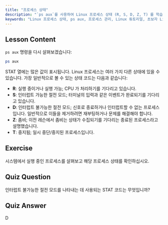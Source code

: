 ```yaml
---
title: "프로세스 상태"
description: "`ps aux`를 사용하여 Linux 프로세스 상태 (R, S, D, Z, T) 를 학습합니다. 일반적인 STAT 코드를 이해하고 프로세스를 효과적으로 관리합니다. Linux 여정을 시작하세요!"
keywords: "Linux 프로세스 상태, ps aux, 프로세스 관리, Linux 튜토리얼, 초보자 Linux, STAT 코드, Linux 가이드"
---
```


## Lesson Content

`ps aux` 명령을 다시 살펴보겠습니다:

```bash
ps aux
```

STAT 열에는 많은 값이 표시됩니다. Linux 프로세스는 여러 가지 다른 상태에 있을 수 있습니다. 가장 일반적으로 볼 수 있는 상태 코드는 다음과 같습니다:

- **R**: 실행 중이거나 실행 가능; CPU 가 처리하기를 기다리고 있습니다.
- **S**: 인터럽트 가능한 절전 모드; 터미널의 입력과 같은 이벤트가 완료되기를 기다리고 있습니다.
- **D**: 인터럽트 불가능한 절전 모드; 신호로 종료하거나 인터럽트할 수 없는 프로세스입니다. 일반적으로 이들을 제거하려면 재부팅하거나 문제를 해결해야 합니다.
- **Z**: 좀비; 이전 레슨에서 좀비는 상태가 수집되기를 기다리는 종료된 프로세스라고 설명했습니다.
- **T**: 중지됨; 일시 중단/중지된 프로세스입니다.

## Exercise

시스템에서 실행 중인 프로세스를 살펴보고 해당 프로세스 상태를 확인하십시오.

## Quiz Question

인터럽트 불가능한 절전 모드를 나타내는 데 사용되는 STAT 코드는 무엇입니까?

## Quiz Answer

D
